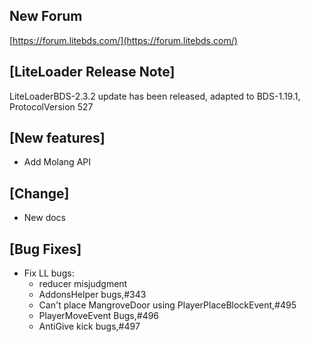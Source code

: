 ## New Forum
[https://forum.litebds.com/](https://forum.litebds.com/)

## [LiteLoader Release Note]
LiteLoaderBDS-2.3.2 update has been released, adapted to BDS-1.19.1, ProtocolVersion 527

## [New features]
- Add Molang API

## [Change]
- New docs

## [Bug Fixes]
- Fix LL bugs:
  - reducer misjudgment
  - AddonsHelper bugs,#343
  - Can't place MangroveDoor using PlayerPlaceBlockEvent,#495
  - PlayerMoveEvent Bugs,#496
  - AntiGive kick bugs,#497